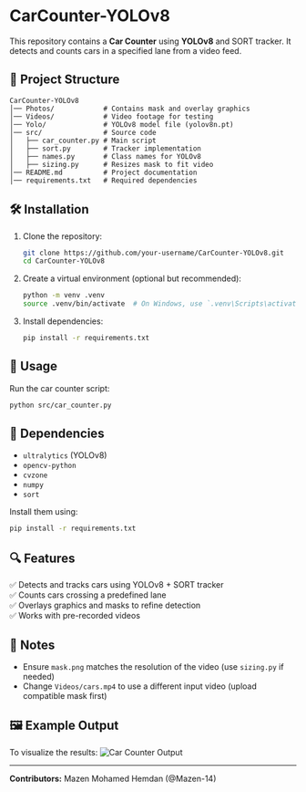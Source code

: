# CarCounter-YOLOv8

This repository contains a **Car Counter** using **YOLOv8** and SORT tracker. It detects and counts cars in a specified lane from a video feed.

## 📌 Project Structure
```
CarCounter-YOLOv8
│── Photos/            # Contains mask and overlay graphics
│── Videos/            # Video footage for testing
│── Yolo/              # YOLOv8 model file (yolov8n.pt)
│── src/               # Source code
│   ├── car_counter.py # Main script
│   ├── sort.py        # Tracker implementation
│   ├── names.py       # Class names for YOLOv8
│   ├── sizing.py      # Resizes mask to fit video
│── README.md          # Project documentation
│── requirements.txt   # Required dependencies
```

## 🛠 Installation
1. Clone the repository:
   ```sh
   git clone https://github.com/your-username/CarCounter-YOLOv8.git
   cd CarCounter-YOLOv8
   ```
2. Create a virtual environment (optional but recommended):
   ```sh
   python -m venv .venv
   source .venv/bin/activate  # On Windows, use `.venv\Scripts\activate`
   ```
3. Install dependencies:
   ```sh
   pip install -r requirements.txt
   ```

## 🚀 Usage
Run the car counter script:
```sh
python src/car_counter.py
```

## 📜 Dependencies
- `ultralytics` (YOLOv8)
- `opencv-python`
- `cvzone`
- `numpy`
- `sort`

Install them using:
```sh
pip install -r requirements.txt
```

## 🔍 Features
✅ Detects and tracks cars using YOLOv8 + SORT tracker  
✅ Counts cars crossing a predefined lane  
✅ Overlays graphics and masks to refine detection  
✅ Works with pre-recorded videos

## 📌 Notes
- Ensure `mask.png` matches the resolution of the video (use `sizing.py` if needed)
- Change `Videos/cars.mp4` to use a different input video (upload compatible mask first) 

## 🖼 Example Output
To visualize the results:
![Car Counter Output](Videos/output.gif)

---
**Contributors:** Mazen Mohamed Hemdan (@Mazen-14)
